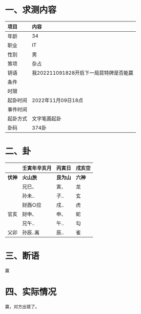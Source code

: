 # 一、求测内容

| 项目     | 内容                                   |
| :------- | :------------------------------------- |
| 年龄     | 34                                     |
| 职业     | IT                                     |
| 性别     | 男                                     |
| 策项     | 杂占                                   |
| 钥语     | 我202211091828开启下一局昆特牌是否能赢 |
| 条件     |                                        |
| 时限     |                                        |
| 起卦时间 | 2022年11月09日18点                     |
| 事件时间 |                                        |
| 起卦方式 | 文字笔画起卦                           |
| 卦码     | 374卦                                  |

# 二、卦

|                | 壬寅年辛亥月     | 丙寅日           | 戌亥空         |
| :------------- | :--------------- | :--------------- | :------------- |
| **伏神** | **火山旅** | **艮为山** | **六神** |
|                | 兄巳、           | 寅、             | 龙             |
|                | 孙未..           | 子..             | 玄             |
|                | 财酉○应         | 戌..             | 虎             |
| 官亥           | 财申、           | 申、             | 蛇             |
|                | 兄午..           | 午..             | 勾             |
| 父卯           | 孙辰..离         | 辰..             | 雀             |

# 三、断语

赢

# 四、实际情况

赢，对方出错了。
